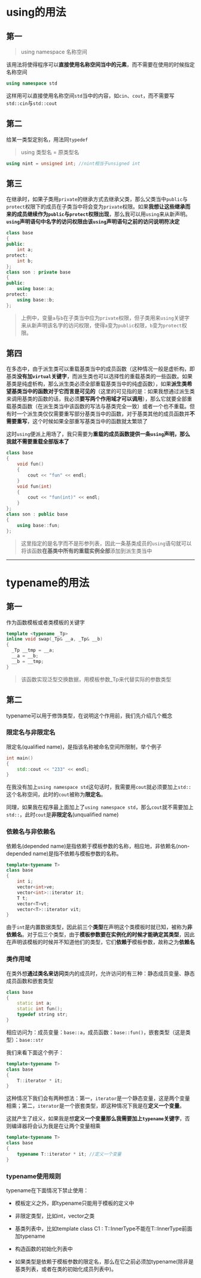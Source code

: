 # using的用法

## 第一

> using namespace 名称空间


该用法将使得程序可以**直接使用名称空间当中的元素**，而不需要在使用的时候指定名称空间

```cpp
using namespace std
```
这样用可以直接使用名称空间`std`当中的内容，如`cin`、`cout`，而不需要写`std::cin`与`std::cout`

## 第二

给某一类型定别名，用法同`typedef`

> using 类型名 = 原类型名

```cpp
using nint = unsigned int; //nint相当于unsigned int
```

## 第三

在继承时，如果子类用`private`的继承方式去继承父类，那么父类当中`public`与`protect`权限下的成员在子类当中将会变为`private`权限。如果**我想让这些继承而来的成员继续作为`public`与`protect`权限出现**，那么我可以用`using`来从新声明。**`using`声明语句中名字的访问权限由该`using`声明语句之前的访问说明符决定**

```cpp
class base
{
public:
	int a;
protect:
	int b;
};
class son : private base
{
public:
	using base::a;
protect:
	using base::b;
};
```

> 上例中，变量`a`与`b`在子类当中应为`private`权限，但子类用来`using`关键字来从新声明该名字的访问权限，使得`a`变为`public`权限，`b`变为`protect`权限。


## 第四

在多态中，由于派生类可以重载基类当中的成员函数（这种情况一般是虚析构，即基类**没有加`virtual`关键字**，而派生类也可以选择性的重载基类的一些函数。如果基类是纯虚析构，那么派生类必须全部重载基类当中的纯虚函数），如果**派生类希望基类当中的函数对于它而言是可见的**（这里的可见指的是：如果我想通过派生类来调用基类的函数的话，我必须**要写两个作用域才可以调用**），那么它就要全部重载基类函数（在派生类当中该函数的写法与基类完全一致）或者一个也不重载。但有时一个派生类仅仅需要重写部分基类当中的函数，对于基类其他的成员函数并**不需要重写**，这个时候如果全部重写基类当中的函数就太繁琐了

这时`using`便派上用场了，我只需要为**重载的成员函数提供一条`using`声明，那么我就不需要重载全部版本了**

```cpp
class base
{
	void fun()
	{
		cout << "fun" << endl;
	}
	void fun(int)
	{
		cout << "fun(int)" << endl;
	}
};
class son : public base
{
	using base::fun;
};
```

>这里指定的是名字而不是形参列表，因此一条基类成员的`using`语句就可以将该函数**在基类中所有的重载实例全部**添加到派生类当中

---

# typename的用法

## 第一

作为函数模板或者类模板的关键字

```cpp
template <typename _Tp>
inline void swap(_Tp& __a, _Tp& __b) 
{
  _Tp __tmp = __a;
  __a = __b;
  __b = __tmp;
}
```
> 该函数实现泛型交换数据，用模板参数_Tp来代替实际的参数类型


## 第二

typename可以用于修饰类型，在说明这个作用前，我们先介绍几个概念


### 限定名与非限定名

限定名(qualified name)，是指该名称被命名空间所限制，举个例子

```cpp
int main()
{ 	
	std::cout << "233" << endl;
}
```

在我没有加上`using namespace std`这句话时，我需要用`cout`就必须要加上`std::`这个名称空间，此时的`cout`被称为**限定名**。

同理，如果我在程序最上面加上了`using namespace std`，那么`cout`就不需要加上`std::`，此时`cout`是**非限定名**(unqualified name)

### 依赖名与非依赖名

依赖名(depended name)是指依赖于模板参数的名称，相应地，非依赖名(non-depended name)是指不依赖与模板参数的名称。

```cpp
template<typename T>
class base
{
	int i;
	vector<int>ve;
	vector<int>::iterator it;
	T t;
	vector<T>vt;
	vector<T>::iterator vit;
}
```

由于`int`是内置数据类型，因此前三个**类型**在声明这个类模板时就已知，被称为**非依赖名**。对于后三个类型，由于**模板参数要在实例化的时候才能确定其类型**，因此在声明该模板的时候并不知道他们的类型，它们**依赖于**模板参数，故称之为**依赖名**

### 类作用域

在类外想**通过类名来访问**类内的成员时，允许访问的有三种：静态成员变量、静态成员函数和嵌套类型

```cpp
class base
{
	static int a;
	static int fun();
	typedef string str;
}
```

相应访问为：成员变量：`base::a`，成员函数：`base::fun()`，嵌套类型（这是类型）：`base::str`


我们来看下面这个例子：

```cpp
template<typename T>
class base
{
	T::iterator * it;
}
```

这种情况下我们会有两种想法：第一，`iterator`是一个静态变量，这是两个变量相乘；第二，`iterator`是一个嵌套类型，即这种情况下我是在**定义一个变量**。

这就产生了歧义，如果我是想**定义一个变量那么我需要加上`typename`关键字**，否则编译器将会认为我是在让两个变量相乘


```cpp
template<typename T>
class base
{
	typename T::iterator * it; //定义一个变量
}
```

### typename使用规则

typename在下面情况下禁止使用：

* 模板定义之外，即typename只能用于模板的定义中


* 非限定类型，比如int，vector<int>之类


* 基类列表中，比如template <class T> class C1 : T::InnerType不能在T::InnerType前面加typename


* 构造函数的初始化列表中


* 如果类型是依赖于模板参数的限定名，那么在它之前必须加typename(除非是基类列表，或者在类的初始化成员列表中)。



